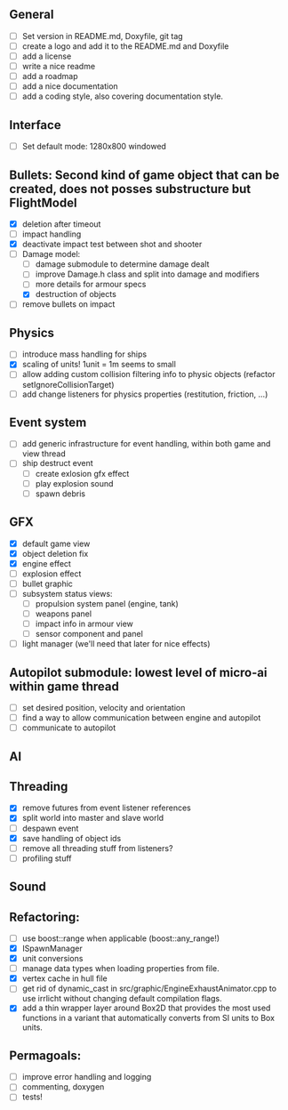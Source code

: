 ## General
- [ ] Set version in README.md, Doxyfile, git tag
- [ ] create a logo and add it to the README.md and Doxyfile
- [ ] add a license
- [ ] write a nice readme
- [ ] add a roadmap
- [ ] add a nice documentation
- [ ] add a coding style, also covering documentation style.

## Interface
- [ ] Set default mode: 1280x800 windowed

## Bullets: Second kind of game object that can be created, does not posses substructure but FlightModel
- [x] deletion after timeout
- [ ] impact handling
- [x] deactivate impact test between shot and shooter
- [ ] Damage model:
  - [ ] damage submodule to determine damage dealt
  - [ ] improve Damage.h class and split into damage and modifiers
  - [ ] more details for armour specs
  - [x] destruction of objects
- [ ] remove bullets on impact

## Physics
- [ ] introduce mass handling for ships
- [x] scaling of units! 1unit = 1m seems to small
- [ ] allow adding custom collision filtering info to physic objects (refactor setIgnoreCollisionTarget)
- [ ] add change listeners for physics properties (restitution, friction, ...)

## Event system
- [ ] add generic infrastructure for event handling, within both game and view thread
- [ ] ship destruct event
  - [ ] create exlosion gfx effect
  - [ ] play explosion sound
  - [ ] spawn debris
 
## GFX
- [x] default game view
- [x] object deletion fix
- [x] engine effect
- [ ] explosion effect
- [ ] bullet graphic
- [ ] subsystem status views:
  - [ ] propulsion system panel (engine, tank)
  - [ ] weapons panel
  - [ ] impact info in armour view
  - [ ] sensor component and panel
- [ ] light manager (we'll need that later for nice effects)

## Autopilot submodule: lowest level of micro-ai within game thread
- [ ] set desired position, velocity and orientation
- [ ] find a way to allow communication between engine and autopilot
- [ ] communicate to autopilot

## AI

## Threading
- [x] remove futures from event listener references
- [x] split world into master and slave world
- [ ] despawn event
- [x] save handling of object ids
- [ ] remove all threading stuff from listeners?
- [ ] profiling stuff

## Sound

## Refactoring:
- [ ] use boost::range when applicable (boost::any_range!)
- [x] ISpawnManager
- [x] unit conversions
- [ ] manage data types when loading properties from file.
- [x] vertex cache in hull file
- [ ] get rid of dynamic_cast in src/graphic/EngineExhaustAnimator.cpp to use
      irrlicht without changing default compilation flags.
- [x] add a thin wrapper layer around Box2D that provides the most used functions
      in a variant that automatically converts from SI units to Box units.

## Permagoals:
- [ ] improve error handling and logging
- [ ] commenting, doxygen
- [ ] tests!